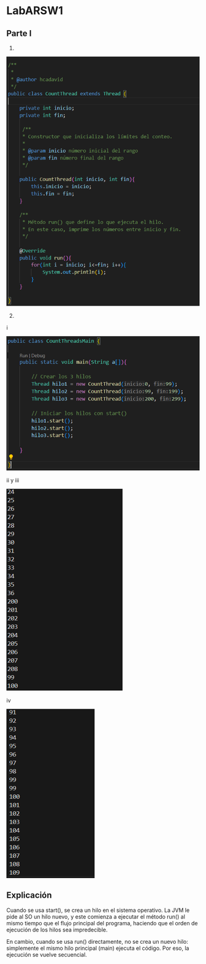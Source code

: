# LabARSW1

## Parte I

1.  

![hilo](./assets/image.png)  

2.  

i

![hilaMain](./assets/image-1.png)

ii y iii

![salida1](./assets/salida1.png)

iv

![alt text](./assets/salida2.png)

## Explicación

Cuando se usa start(), se crea un hilo en el sistema operativo. La JVM le pide al SO un hilo nuevo, y este comienza a ejecutar el método run() al mismo tiempo que el flujo principal del programa, haciendo que el orden de ejecución de los hilos sea impredecible.

En cambio, cuando se usa run() directamente, no se crea un nuevo hilo: simplemente el mismo hilo principal (main) ejecuta el código. Por eso, la ejecución se vuelve secuencial.
